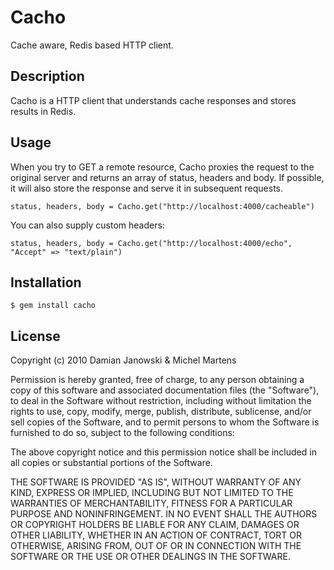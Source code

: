Cacho
=====

Cache aware, Redis based HTTP client.

Description
-----------

Cacho is a HTTP client that understands cache responses and stores results in Redis.

Usage
-----

When you try to GET a remote resource, Cacho proxies the request to the original server
and returns an array of status, headers and body. If possible, it will also store the
response and serve it in subsequent requests.

    status, headers, body = Cacho.get("http://localhost:4000/cacheable")

You can also supply custom headers:

    status, headers, body = Cacho.get("http://localhost:4000/echo", "Accept" => "text/plain")

Installation
------------

    $ gem install cacho

License
-------

Copyright (c) 2010 Damian Janowski  & Michel Martens

Permission is hereby granted, free of charge, to any person
obtaining a copy of this software and associated documentation
files (the "Software"), to deal in the Software without
restriction, including without limitation the rights to use,
copy, modify, merge, publish, distribute, sublicense, and/or sell
copies of the Software, and to permit persons to whom the
Software is furnished to do so, subject to the following
conditions:

The above copyright notice and this permission notice shall be
included in all copies or substantial portions of the Software.

THE SOFTWARE IS PROVIDED "AS IS", WITHOUT WARRANTY OF ANY KIND,
EXPRESS OR IMPLIED, INCLUDING BUT NOT LIMITED TO THE WARRANTIES
OF MERCHANTABILITY, FITNESS FOR A PARTICULAR PURPOSE AND
NONINFRINGEMENT. IN NO EVENT SHALL THE AUTHORS OR COPYRIGHT
HOLDERS BE LIABLE FOR ANY CLAIM, DAMAGES OR OTHER LIABILITY,
WHETHER IN AN ACTION OF CONTRACT, TORT OR OTHERWISE, ARISING
FROM, OUT OF OR IN CONNECTION WITH THE SOFTWARE OR THE USE OR
OTHER DEALINGS IN THE SOFTWARE.
